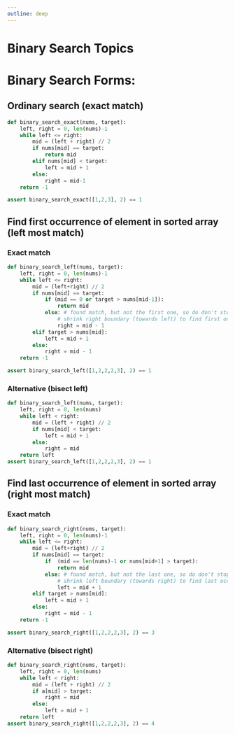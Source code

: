 ```yaml
---
outline: deep
---
```

# Binary Search Topics

# Binary Search Forms:
## Ordinary search (exact match)
```python
def binary_search_exact(nums, target):
    left, right = 0, len(nums)-1
    while left <= right:
        mid = (left + right) // 2
        if nums[mid] == target:
            return mid
        elif nums[mid] < target:
            left = mid + 1
        else:
            right = mid-1
    return -1

assert binary_search_exact([1,2,3], 2) == 1
```

## Find first occurrence of element in sorted array (left most match)
### Exact match
```python
def binary_search_left(nums, target):
    left, right = 0, len(nums)-1
    while left <= right:
        mid = (left+right) // 2
        if nums[mid] == target:
            if (mid == 0 or target > nums[mid-1]):
                return mid
            else: # found match, but not the first one, so do don't stop searching
                # shrink right boundary (towards left) to find first occurrence
                right = mid - 1
        elif target > nums[mid]:
            left = mid + 1
        else:
            right = mid - 1
    return -1

assert binary_search_left([1,2,2,2,3], 2) == 1
```
### Alternative (bisect left)
```python
def binary_search_left(nums, target):
    left, right = 0, len(nums)
    while left < right:
        mid = (left + right) // 2
        if nums[mid] < target:
            left = mid + 1
        else:
            right = mid
    return left
assert binary_search_left([1,2,2,2,3], 2) == 1
```

## Find last occurrence of element in sorted array (right most match)
### Exact match
```python
def binary_search_right(nums, target):
    left, right = 0, len(nums)-1
    while left <= right:
        mid = (left+right) // 2
        if nums[mid] == target:
            if  (mid == len(nums)-1 or nums[mid+1] > target):
                return mid
            else: # found match, but not the last one, so do don't stop searching
                # shrink left boundary (towards right) to find last occurrence
                left = mid + 1
        elif target > nums[mid]:
            left = mid + 1
        else:
            right = mid - 1
    return -1

assert binary_search_right([1,2,2,2,3], 2) == 3
```
### Alternative (bisect right)
```python
def binary_search_right(nums, target):
    left, right = 0, len(nums)
    while left < right:
        mid = (left + right) // 2
        if a[mid] > target:
            right = mid
        else:
            left = mid + 1
    return left
assert binary_search_right([1,2,2,2,3], 2) == 4
```
